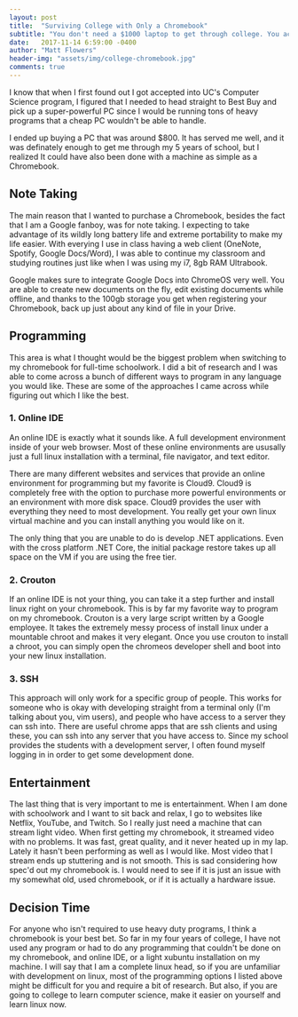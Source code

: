 ```yaml
---
layout: post
title:  "Surviving College with Only a Chromebook"
subtitle: "You don't need a $1000 laptop to get through college. You actually only need $180."
date:   2017-11-14 6:59:00 -0400
author: "Matt Flowers"
header-img: "assets/img/college-chromebook.jpg"
comments: true
---
```


I know that when I first found out I got accepted into UC's Computer Science program, I figured that I
needed to head straight to Best Buy and pick up a super-powerful PC since I would be running tons of
heavy programs that a cheap PC wouldn't be able to handle.

I ended up buying a PC that was around $800. It has served me well, and it was definately enough to get
me through my 5 years of school, but I realized It could have also been done with a machine as simple
as a Chromebook.

## Note Taking

The main reason that I wanted to purchase a Chromebook, besides the fact that I am a Google fanboy,
was for note taking. I expecting to take advantage of its wildly long battery life and extreme portability
to make my life easier. With everying I use in class having a web client (OneNote, Spotify, Google Docs/Word),
I was able to continue my classroom and studying routines just like when I was using my i7, 8gb RAM Ultrabook.

Google makes sure to integrate Google Docs into ChromeOS very well. You are able to create new documents on
the fly, edit existing documents while offline, and thanks to the 100gb storage you get when registering
your Chromebook, back up just about any kind of file in your Drive.

## Programming

This area is what I thought would be the biggest problem when switching to my
chromebook for full-time schoolwork. I did a bit of research and I was able
to come across a bunch of different ways to program in any language you would like.
These are some of the approaches I came across while figuring out which I like the
best.

### 1. Online IDE

An online IDE is exactly what it sounds like. A full development environment inside
of your web browser. Most of these online environments are ususally just a full linux
installation with a terminal, file navigator, and text editor.

There are many different websites and services that provide an online environment for
programming but my favorite is Cloud9. Cloud9 is completely free with the option to
purchase more powerful environments or an environment with more disk space. Cloud9
provides the user with everything they need to most development. You really get your
own linux virtual machine and you can install anything you would like on it.

The only thing that you are unable to do is develop .NET applications. Even with
the cross platform .NET Core, the initial package restore takes up all space on
the VM if you are using the free tier.

### 2. Crouton

If an online IDE is not your thing, you can take it a step further and install
linux right on your chromebook. This is by far my favorite way to program on
my chromebook. Crouton is a very large script written by a Google employee. It
takes the extremely messy process of install linux under a mountable chroot and
makes it very elegant. Once you use crouton to install a chroot, you can simply open
the chromeos developer shell and boot into your new linux installation.

### 3. SSH

This approach will only work for a specific group of people. This works for someone
who is okay with developing straight from a terminal only (I'm talking about you,
vim users), and people who have access to a server they can ssh into. There are useful
chrome apps that are ssh clients and using these, you can ssh into any server that
you have access to. Since my school provides the students with a development server,
I often found myself logging in in order to get some development done.

## Entertainment

The last thing that is very important to me is entertainment. When I am done with
schoolwork and I want to sit back and relax, I go to websites like Netflix, YouTube,
and Twitch. So I really just need a machine that can stream light video. When first
getting my chromebook, it streamed video with no problems. It was fast, great quality,
and it never heated up in my lap. Lately it hasn't been performing as well as I would
like. Most video that I stream ends up stuttering and is not smooth. This is sad
considering how spec'd out my chromebook is. I would need to see if it is just an
issue with my somewhat old, used chromebook, or if it is actually a hardware issue.


## Decision Time

For anyone who isn't required to use heavy duty programs, I think a chromebook
is your best bet. So far in my four years of college, I have not used any program
or had to do any programming that couldn't be done on my chromebook, and online
IDE, or a light xubuntu installation on my machine. I will say that I am a complete
linux head, so if you are unfamiliar with development on linux, most of the 
programming options I listed above might be difficult for you and require a bit
of research. But also, if you are going to college to learn computer science, make
it easier on yourself and learn linux now.
